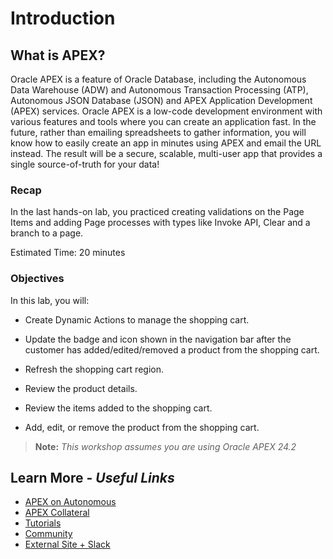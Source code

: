 # Introduction

## **What is APEX?**

Oracle APEX is a feature of Oracle Database, including the Autonomous Data Warehouse (ADW) and Autonomous Transaction Processing (ATP), Autonomous JSON Database (JSON) and APEX Application Development (APEX) services. Oracle APEX is a low-code development environment with various features and tools where you can create an application fast. In the future, rather than emailing spreadsheets to gather information, you will know how to easily create an app in minutes using APEX and email the URL instead. The result will be a secure, scalable, multi-user app that provides a single source-of-truth for your data!

### Recap

In the last hands-on lab, you practiced creating validations on the Page Items and adding Page processes with types like Invoke API, Clear and a branch to a page.

Estimated Time: 20 minutes

### Objectives

In this lab, you will:

- Create Dynamic Actions to manage the shopping cart.

- Update the badge and icon shown in the navigation bar after the customer has added/edited/removed a product from the shopping cart.

- Refresh the shopping cart region.

- Review the product details.

- Review the items added to the shopping cart.

- Add, edit, or remove the product from the shopping cart.

> **Note:** _This workshop assumes you are using Oracle APEX 24.2_

## Learn More - *Useful Links*

- [APEX on Autonomous](https://apex.oracle.com/autonomous)
- [APEX Collateral](https://www.oracle.com/database/technologies/appdev/apex/collateral.html)
- [Tutorials](https://apex.oracle.com/en/learn/tutorials)
- [Community](https://apex.oracle.com/community)
- [External Site + Slack](http://apex.world)
